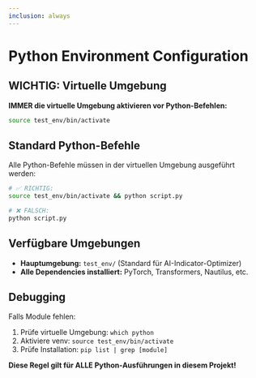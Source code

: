 ```yaml
---
inclusion: always
---
```


# Python Environment Configuration

## WICHTIG: Virtuelle Umgebung

**IMMER die virtuelle Umgebung aktivieren vor Python-Befehlen:**

```bash
source test_env/bin/activate
```

## Standard Python-Befehle

Alle Python-Befehle müssen in der virtuellen Umgebung ausgeführt werden:

```bash
# ✅ RICHTIG:
source test_env/bin/activate && python script.py

# ❌ FALSCH:
python script.py
```

## Verfügbare Umgebungen

- **Hauptumgebung:** `test_env/` (Standard für AI-Indicator-Optimizer)
- **Alle Dependencies installiert:** PyTorch, Transformers, Nautilus, etc.

## Debugging

Falls Module fehlen:
1. Prüfe virtuelle Umgebung: `which python`
2. Aktiviere venv: `source test_env/bin/activate`
3. Prüfe Installation: `pip list | grep [module]`

**Diese Regel gilt für ALLE Python-Ausführungen in diesem Projekt!**